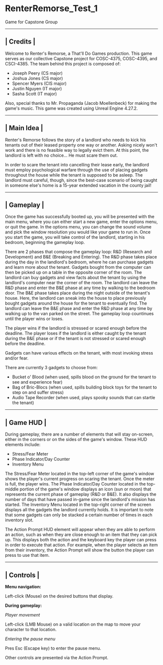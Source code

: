 # RenterRemorse_Test_1
Game for Capstone Group

-----------
| Credits |
-----------
Welcome to Renter's Remorse, a That'll Do Games production.
This game serves as our collective Capstone project for COSC-4375, COSC-4395, and CSCI-4385.
The team behind this project is composed of:
- Joseph Peery (CS major)
- Joshua Jones (CS major)
- Spencer Myers (CIS major)
- Justin Nguyen (IT major)
- Sasha Scott (IT major)

Also, special thanks to Mr. Propaganda (Jacob Moellenbeck) for making the game's music.
This game was created using Unreal Engine 4.27.2.

-------------
| Main Idea |
-------------
Renter's Remorse follows the story of a landlord who needs to kick his tenants out of their leased property one way or another.
Asking nicely won't work and there is no feasible way to legally evict them. At this point, the landlord is left with no choice...
He must scare them out. 

In order to scare the tenant into cancelling their lease early, the landlord must employ psychological warfare through the use
of placing gadgets throughout the house while the tenant is supposed to be asleep. The landlord must careful, though, since the
best-case scenario of being caught in someone else's home is a 15-year extended vacation in the county jail!

------------
| Gameplay |
------------
Once the game has successfully booted up, you will be presented with the main menu, where you can either start a new game, enter the
options menu, or quit the game. 
In the options menu, you can change the sound volume and pick the window resolution you would like your game to run in.
Once you start the game, you will take control of the landlord, starting in his bedroom, beginning the gameplay loop.

There are 2 phases that compose the gameplay loop: R&D (Research and Development) and B&E (Breaking and Entering).
The R&D phase takes place during the day in the landlord's bedroom, where he can purchase gadgets and learn more about the tenant.
Gadgets bought from the computer can then be picked up on a table in the opposite corner of the room.
The landlord can buy gadgets and view facts about the tenant by using the landlord's computer near the corner of the room.
The landlord can leave the R&D phase and enter the B&E phase at any time by walking to the bedroom door.
The B&E phase takes place during the night outside of the tenant's house. Here, the landlord can sneak into the house to place previously 
bought gadgets around the house for the tenant to eventually find. 
The landlord can leave the B&E phase and enter the R&D phase at any time by walking up to the van parked on the street.
The gameplay loop countinues until the player wins or loses. 

The player wins if the landlord is stressed or scared enough before the deadline. 
The player loses if the landlord is either caught by the tenant during the B&E phase or if the tenant is not stressed or scared enough before the deadline.

Gadgets can have various effects on the tenant, with most invoking stress and/or fear. 

There are currently 3 gadgets to choose from:
- Bucket o' Blood (when used, spills blood on the ground for the tenant to see and experience fear)
- Bag of Bric-Blocs (when used, spills building block toys for the tenant to step on and suffer stress)
- Audio Tape Recorder (when used, plays spooky sounds that can startle the tenant)

------------
| Game HUD |
------------
During gameplay, there are a number of elements that will stay on-screen, either in the corners or on the sides of the game's window.
These HUD elements include:
- Stress/Fear Meter
- Phase Indicator/Day Counter
- Inventory Menu

The Stress/Fear Meter located in the top-left corner of the game's window shows the player's current progress on scaring the tenant. Once
the meter is full, the player wins.
The Phase Indicator/Day Counter located in the top-middle portion of the game's window displays an icon (sun or moon) that represents the 
current phase of gameplay (R&D or B&E). It also displays the number of days that have passed in-game since the landlord's mission has started.
The Inventory Menu located in the top-right corner of the screen displays all the gadgets the landlord currently holds. It is important to note
that some gadgets can only be stacked a certain number of times in each inventory slot.

The Action Prompt HUD element will appear when they are able to perform an action, such as when they are close enough to an item that they can pick up.
This displays both the action and the keyboard key the player can press in order to execute that action. For example, when the player selects an item
from their inventory, the Action Prompt will show the button the player can press to use that item.


------------
| Controls |
------------
**Menu navigation:**

Left-click (Mouse) on the desired buttons that display.

**During gameplay:**

*Player movement*

Left-click (LMB Mouse) on a valid location on the map to move your character to that location.

*Entering the pause menu*

Pres Esc (Escape key) to enter the pause menu.

Other controls are presented via the Action Prompt.
